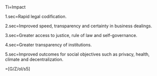 Ti=Impact

1.sec=Rapid legal codification.

2.sec=Improved speed, transparency and certainty in business dealings.

3.sec=Greater access to justice, rule of law and self-governance.

4.sec=Greater transparency of institutions. 

5.sec=Improved outcomes for social objectives such as privacy, health, climate and decentralization.
 
=[G/Z/ol/s5]